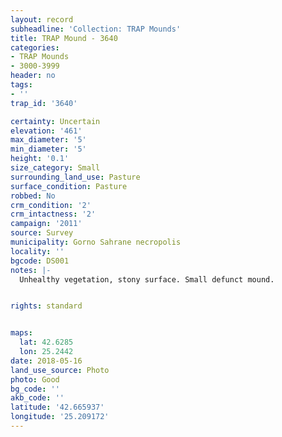```yaml
---
layout: record
subheadline: 'Collection: TRAP Mounds'
title: TRAP Mound - 3640
categories:
- TRAP Mounds
- 3000-3999
header: no
tags:
- ''
trap_id: '3640'

certainty: Uncertain
elevation: '461'
max_diameter: '5'
min_diameter: '5'
height: '0.1'
size_category: Small
surrounding_land_use: Pasture
surface_condition: Pasture
robbed: No
crm_condition: '2'
crm_intactness: '2'
campaign: '2011'
source: Survey
municipality: Gorno Sahrane necropolis
locality: ''
bgcode: DS001
notes: |-
  Unhealthy vegetation, stony surface. Small defunct mound.


rights: standard


maps:
  lat: 42.6285
  lon: 25.2442
date: 2018-05-16
land_use_source: Photo
photo: Good
bg_code: ''
akb_code: ''
latitude: '42.665937'
longitude: '25.209172'
---
```

